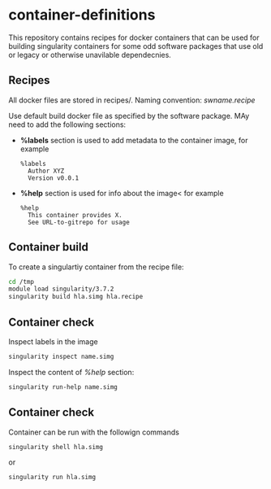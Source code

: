 # container-definitions

This repository contains recipes for docker containers that can be used 
for building singularity containers for some odd software packages that
use old or legacy or otherwise unavilable dependecnies.

## Recipes

All docker files are stored in recipes/. 
Naming convention: _swname.recipe_

Use default build docker file as specified by the software package.
MAy need to add the following sections:

- **%labels** section is used to add metadata to the container image, for example
  ```text
  %labels
    Author XYZ
    Version v0.0.1
  ```
- **%help** section  is used for info about the image< for example
  ```text
  %help
    This container provides X.
    See URL-to-gitrepo for usage
   ```

## Container build

To create a singulartiy container from the recipe file:

```bash
cd /tmp
module load singularity/3.7.2 
singularity build hla.simg hla.recipe 
```

## Container check

Inspect labels in the image 

```bash
singularity inspect name.simg
```

Inspect the content of _%help_ section:
```bash
singularity run-help name.simg
```
## Container check

Container can be run with the followign commands

```bash
singularity shell hla.simg 
```
or
```bash
singularity run hla.simg 
```
